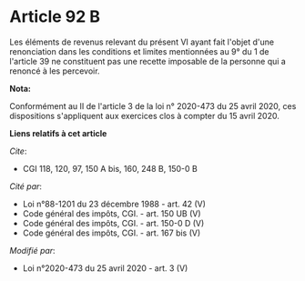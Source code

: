 # Article 92 B

Les éléments de revenus relevant du présent VI ayant fait l'objet d'une renonciation dans les conditions et limites
mentionnées au 9° du 1 de l'article 39 ne constituent pas une recette imposable de la personne qui a renoncé à les percevoir.

**Nota:**

Conformément au II de l'article 3 de la loi n° 2020-473 du 25 avril 2020, ces dispositions s'appliquent aux exercices clos à
compter du 15 avril 2020.

**Liens relatifs à cet article**

_Cite_:

  - CGI 118, 120, 97, 150 A bis, 160, 248 B, 150-0 B

_Cité par_:

  - Loi n°88-1201 du 23 décembre 1988 - art. 42 (V)
  - Code général des impôts, CGI. - art. 150 UB (V)
  - Code général des impôts, CGI. - art. 150-0 D (V)
  - Code général des impôts, CGI. - art. 167 bis (V)

_Modifié par_:

  - Loi n°2020-473 du 25 avril 2020 - art. 3 (V)
